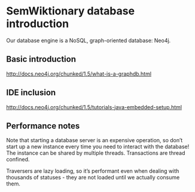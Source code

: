 SemWiktionary database introduction
===================================

Our database engine is a NoSQL, graph-oriented database: Neo4j.

Basic introduction
------------------
http://docs.neo4j.org/chunked/1.5/what-is-a-graphdb.html

IDE inclusion
-------------
http://docs.neo4j.org/chunked/1.5/tutorials-java-embedded-setup.html

Performance notes
-----------------
Note that starting a database server is an expensive operation, so don’t start up a new instance every time you need to interact with the database! The instance can be shared by multiple threads. Transactions are thread confined.

Traversers are lazy loading, so it’s performant even when dealing with thousands of statuses - they are not loaded until we actually consume them.